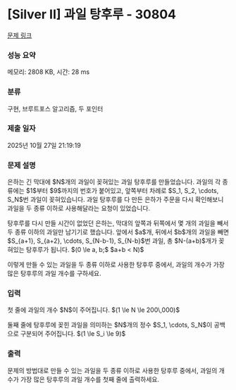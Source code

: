 # [Silver II] 과일 탕후루 - 30804 

[문제 링크](https://www.acmicpc.net/problem/30804) 

### 성능 요약

메모리: 2808 KB, 시간: 28 ms

### 분류

구현, 브루트포스 알고리즘, 두 포인터

### 제출 일자

2025년 10월 27일 21:19:19

### 문제 설명

<p>은하는 긴 막대에 $N$개의 과일이 꽂혀있는 과일 탕후루를 만들었습니다. 과일의 각 종류에는 $1$부터 $9$까지의 번호가 붙어있고, 앞쪽부터 차례로 $S_1, S_2, \cdots, S_N$번 과일이 꽂혀있습니다. 과일 탕후루를 다 만든 은하가 주문을 다시 확인해보니 과일을 두 종류 이하로 사용해달라는 요청이 있었습니다.</p>

<p>탕후루를 다시 만들 시간이 없었던 은하는, 막대의 앞쪽과 뒤쪽에서 몇 개의 과일을 빼서 두 종류 이하의 과일만 남기기로 했습니다. 앞에서 $a$개, 뒤에서 $b$개의 과일을 빼면 $S_{a+1}, S_{a+2}, \cdots, S_{N-b-1}, S_{N-b}$번 과일, 총 $N-(a+b)$개가 꽂혀있는 탕후루가 됩니다. $(0 \le a, b;$ $a+b < N)$</p>

<p>이렇게 만들 수 있는 과일을 두 종류 이하로 사용한 탕후루 중에서, 과일의 개수가 가장 많은 탕후루의 과일 개수를 구하세요.</p>

### 입력 

 <p>첫 줄에 과일의 개수 $N$이 주어집니다. $(1 \le N \le 200\,000)$</p>

<p>둘째 줄에 탕후루에 꽂힌 과일을 의미하는 $N$개의 정수 $S_1, \cdots, S_N$이 공백으로 구분되어 주어집니다. $(1 \le S_i \le 9)$</p>

### 출력 

 <p>문제의 방법대로 만들 수 있는 과일을 두 종류 이하로 사용한 탕후루 중에서, 과일의 개수가 가장 많은 탕후루의 과일 개수를 첫째 줄에 출력하세요.</p>

